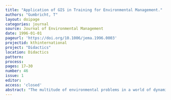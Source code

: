 ```yaml
---
title: "Application of GIS in Training for Environmental Management."
authors: "Gumbricht, T"
layout: doipage
categories: journal
source: Journal of Environmental Management
date: 1996-01-01
pageurl: 'https://doi.org/10.1006/jema.1996.0003'
projectid: kthinternational
project: "Didactics"
location: Didactics
pattern:
process:
pages: 17–30
number: 46
issue: 1
editor:
access: 'closed'
abstract: "The multitude of environmental problems in a world of dynamic and unpredictable natural systems call for new methods that make use of recent development in the digital integration of human reasoning, data and dynamic models. A reported course in Natural Resources Management is based on holistic perception, systems dynamics and cybernetics, and uses geo-informatics as vehicles in projects on eutrophication, acidification, ecological settlings, and Landsat-TM multispectral classification. The projects are efficient, but time consuming, tools for teaching environmental management. Student differences in cognisance are great, and most had problems coupling different models and data, theory and problem solving. Improved multimedia interfaces could be a temporary solution."
---
```

